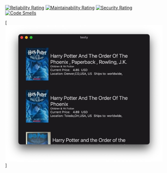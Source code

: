[![Reliability Rating](https://sonarcloud.io/api/project_badges/measure?project=RivieraKid_ebayExample&metric=reliability_rating)](https://sonarcloud.io/dashboard?id=RivieraKid_ebayExample) [![Maintainability Rating](https://sonarcloud.io/api/project_badges/measure?project=RivieraKid_ebayExample&metric=sqale_rating)](https://sonarcloud.io/dashboard?id=RivieraKid_ebayExample) [![Security Rating](https://sonarcloud.io/api/project_badges/measure?project=RivieraKid_ebayExample&metric=security_rating)](https://sonarcloud.io/dashboard?id=RivieraKid_ebayExample) [![Code Smells](https://sonarcloud.io/api/project_badges/measure?project=RivieraKid_ebayExample&metric=code_smells)](https://sonarcloud.io/dashboard?id=RivieraKid_ebayExample)

[![Screenshot](https://github.com/RivieraKid/ebayExample/blob/master/Image%2020-11-2020%20at%2021.59.jpg?raw=true)]

